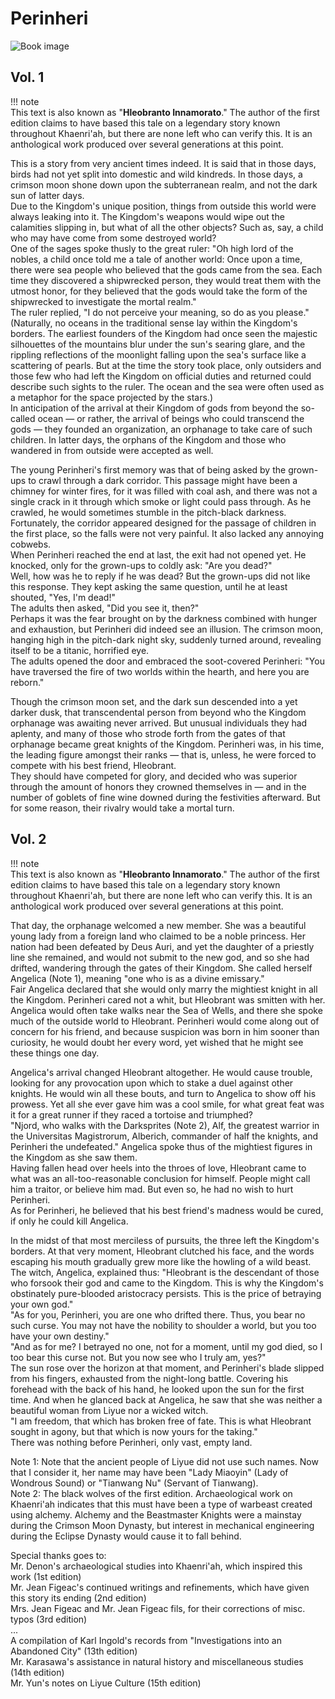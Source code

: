 # Perinheri  

![Book image](/genshin-lore-doc/img/Book_Perinheri.webp)
  
## Vol. 1  
!!! note  
    This text is also known as "**Hleobranto Innamorato**." The author of the first edition claims to have based this tale on a legendary story known throughout Khaenri'ah, but there are none left who can verify this. It is an anthological work produced over several generations at this point.  
  
This is a story from very ancient times indeed. It is said that in those days, birds had not yet split into domestic and wild kindreds. In those days, a crimson moon shone down upon the subterranean realm, and not the dark sun of latter days.  
Due to the Kingdom's unique position, things from outside this world were always leaking into it. The Kingdom's weapons would wipe out the calamities slipping in, but what of all the other objects? Such as, say, a child who may have come from some destroyed world?  
One of the sages spoke thusly to the great ruler: "Oh high lord of the nobles, a child once told me a tale of another world: Once upon a time, there were sea people who believed that the gods came from the sea. Each time they discovered a shipwrecked person, they would treat them with the utmost honor, for they believed that the gods would take the form of the shipwrecked to investigate the mortal realm."  
The ruler replied, "I do not perceive your meaning, so do as you please."  
(Naturally, no oceans in the traditional sense lay within the Kingdom's borders. The earliest founders of the Kingdom had once seen the majestic silhouettes of the mountains blur under the sun's searing glare, and the rippling reflections of the moonlight falling upon the sea's surface like a scattering of pearls. But at the time the story took place, only outsiders and those few who had left the Kingdom on official duties and returned could describe such sights to the ruler. The ocean and the sea were often used as a metaphor for the space projected by the stars.)  
In anticipation of the arrival at their Kingdom of gods from beyond the so-called ocean — or rather, the arrival of beings who could transcend the gods — they founded an organization, an orphanage to take care of such children. In latter days, the orphans of the Kingdom and those who wandered in from outside were accepted as well.  
  
The young Perinheri's first memory was that of being asked by the grown-ups to crawl through a dark corridor. This passage might have been a chimney for winter fires, for it was filled with coal ash, and there was not a single crack in it through which smoke or light could pass through. As he crawled, he would sometimes stumble in the pitch-black darkness. Fortunately, the corridor appeared designed for the passage of children in the first place, so the falls were not very painful. It also lacked any annoying cobwebs.  
When Perinheri reached the end at last, the exit had not opened yet. He knocked, only for the grown-ups to coldly ask: "Are you dead?"  
Well, how was he to reply if he was dead? But the grown-ups did not like this response. They kept asking the same question, until he at least shouted, "Yes, I'm dead!"  
The adults then asked, "Did you see it, then?"  
Perhaps it was the fear brought on by the darkness combined with hunger and exhaustion, but Perinheri did indeed see an illusion. The crimson moon, hanging high in the pitch-dark night sky, suddenly turned around, revealing itself to be a titanic, horrified eye.  
The adults opened the door and embraced the soot-covered Perinheri: "You have traversed the fire of two worlds within the hearth, and here you are reborn."  
  
Though the crimson moon set, and the dark sun descended into a yet darker dusk, that transcendental person from beyond who the Kingdom orphanage was awaiting never arrived. But unusual individuals they had aplenty, and many of those who strode forth from the gates of that orphanage became great knights of the Kingdom. Perinheri was, in his time, the leading figure amongst their ranks — that is, unless, he were forced to compete with his best friend, Hleobrant.  
They should have competed for glory, and decided who was superior through the amount of honors they crowned themselves in — and in the number of goblets of fine wine downed during the festivities afterward. But for some reason, their rivalry would take a mortal turn.  
  
## Vol. 2  
  
!!! note  
    This text is also known as "**Hleobranto Innamorato**." The author of the first edition claims to have based this tale on a legendary story known throughout Khaenri'ah, but there are none left who can verify this. It is an anthological work produced over several generations at this point.  
  
That day, the orphanage welcomed a new member. She was a beautiful young lady from a foreign land who claimed to be a noble princess. Her nation had been defeated by Deus Auri, and yet the daughter of a priestly line she remained, and would not submit to the new god, and so she had drifted, wandering through the gates of their Kingdom. She called herself Angelica (Note 1), meaning "one who is as a divine emissary."  
Fair Angelica declared that she would only marry the mightiest knight in all the Kingdom. Perinheri cared not a whit, but Hleobrant was smitten with her. Angelica would often take walks near the Sea of Wells, and there she spoke much of the outside world to Hleobrant. Perinheri would come along out of concern for his friend, and because suspicion was born in him sooner than curiosity, he would doubt her every word, yet wished that he might see these things one day.  
  
Angelica's arrival changed Hleobrant altogether. He would cause trouble, looking for any provocation upon which to stake a duel against other knights. He would win all these bouts, and turn to Angelica to show off his prowess. Yet all she ever gave him was a cool smile, for what great feat was it for a great runner if they raced a tortoise and triumphed?  
"Njord, who walks with the Darksprites (Note 2), Alf, the greatest warrior in the Universitas Magistrorum, Alberich, commander of half the knights, and Perinheri the undefeated." Angelica spoke thus of the mightiest figures in the Kingdom as she saw them.  
Having fallen head over heels into the throes of love, Hleobrant came to what was an all-too-reasonable conclusion for himself. People might call him a traitor, or believe him mad. But even so, he had no wish to hurt Perinheri.  
As for Perinheri, he believed that his best friend's madness would be cured, if only he could kill Angelica.  
  
In the midst of that most merciless of pursuits, the three left the Kingdom's borders. At that very moment, Hleobrant clutched his face, and the words escaping his mouth gradually grew more like the howling of a wild beast.  
The witch, Angelica, explained thus: "Hleobrant is the descendant of those who forsook their god and came to the Kingdom. This is why the Kingdom's obstinately pure-blooded aristocracy persists. This is the price of betraying your own god."  
"As for you, Perinheri, you are one who drifted there. Thus, you bear no such curse. You may not have the nobility to shoulder a world, but you too have your own destiny."  
"And as for me? I betrayed no one, not for a moment, until my god died, so I too bear this curse not. But you now see who I truly am, yes?"  
The sun rose over the horizon at that moment, and Perinheri's blade slipped from his fingers, exhausted from the night-long battle. Covering his forehead with the back of his hand, he looked upon the sun for the first time. And when he glanced back at Angelica, he saw that she was neither a beautiful woman from Liyue nor a wicked witch.  
"I am freedom, that which has broken free of fate. This is what Hleobrant sought in agony, but that which is now yours for the taking."  
There was nothing before Perinheri, only vast, empty land.  
  
Note 1: Note that the ancient people of Liyue did not use such names. Now that I consider it, her name may have been "Lady Miaoyin" (Lady of Wondrous Sound) or "Tianwang Nu" (Servant of Tianwang).  
Note 2: The black wolves of the first edition. Archaeological work on Khaenri'ah indicates that this must have been a type of warbeast created using alchemy. Alchemy and the Beastmaster Knights were a mainstay during the Crimson Moon Dynasty, but interest in mechanical engineering during the Eclipse Dynasty would cause it to fall behind.  
  
Special thanks goes to:  
Mr. Denon's archaeological studies into Khaenri'ah, which inspired this work (1st edition)  
Mr. Jean Figeac's continued writings and refinements, which have given this story its ending (2nd edition)  
Mrs. Jean Figeac and Mr. Jean Figeac fils, for their corrections of misc. typos (3rd edition)  
...  
A compilation of Karl Ingold's records from "Investigations into an Abandoned City" (13th edition)  
Mr. Karasawa's assistance in natural history and miscellaneous studies (14th edition)  
Mr. Yun's notes on Liyue Culture (15th edition)